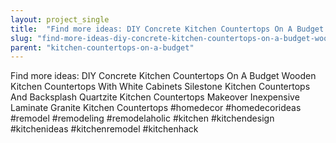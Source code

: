 ```yaml
---
layout: project_single
title:  "Find more ideas: DIY Concrete Kitchen Countertops On A Budget Wooden Kitchen Countertops With White Cabinets Silestone Kitchen Countertops And Backsplash Quartzite Kitchen Countertops Makeover Inexpensive Laminate Granite Kitchen Countertops  #homede"
slug: "find-more-ideas-diy-concrete-kitchen-countertops-on-a-budget-wooden-kitchen-countertops-with-white"
parent: "kitchen-countertops-on-a-budget"
---
```

Find more ideas: DIY Concrete Kitchen Countertops On A Budget Wooden Kitchen Countertops With White Cabinets Silestone Kitchen Countertops And Backsplash Quartzite Kitchen Countertops Makeover Inexpensive Laminate Granite Kitchen Countertops  #homedecor #homedecorideas  #remodel #remodeling #remodelaholic #kitchen #kitchendesign #kitchenideas #kitchenremodel #kitchenhack